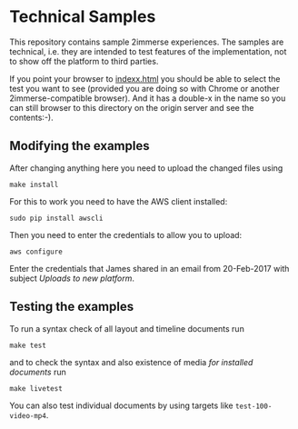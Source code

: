 # Technical Samples

This repository contains sample 2immerse experiences.
The samples are technical, i.e. they are intended to test features of the implementation, not to show off the platform to third parties.

If you point your browser to [indexx.html]() you should be able to select the test you want to see (provided you are doing so with Chrome or another 2immerse-compatible browser). And it has a double-x in the name so you can still browser to this directory on the origin server and see the contents:-).

## Modifying the examples
After changing anything here you need to upload the changed files using 

```
make install
```

For this to work you need to have the AWS client installed:

```
sudo pip install awscli
```
Then you need to enter the credentials to allow you to upload:

```
aws configure
```
Enter the credentials that James shared in an email from 20-Feb-2017 with subject _Uploads to new platform_.

## Testing the examples

To run a syntax check of all layout and timeline documents run

```
make test
```
and to check the syntax and also existence of media _for installed documents_ run

```
make livetest
```

You can also test individual documents by using targets like ```test-100-video-mp4```.